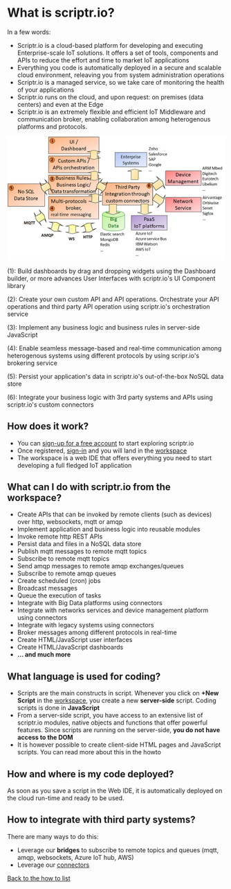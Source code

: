 # What is scriptr.io?

In a few words: 

- Scriptr.io is a cloud-based platform for developing and executing Enterprise-scale IoT solutions. It offers a set of tools, components and APIs to reduce the effort and time to market IoT applications
- Everything you code is automatically deployed in a secure and scalable cloud environment, releaving you from system administration operations
- Scriptr.io is a managed service, so we take care of monitoring the health of your applications
- Scriptr.io runs on the cloud, and upon request: on premises (data centers) and even at the Edge
- Scriptr.io is an extremely flexible and efficient IoT Middleware and communication broker, enabling collaboration among heterogenous platforms and protocols.

![scriptr.io features at a glance](./scriptr.io-iot-middleware.png)

(1): Build dashboards by drag and dropping widgets using the Dashboard builder, or more advances User Interfaces with scriptr.io's UI Component library

(2): Create your own custom API and API operations. Orchestrate your API operations and third party API operation using scriptr.io's orchestration service

(3): Implement any business logic and business rules in server-side JavaScript 

(4): Enable seamless message-based and real-time communication among heterogenous systems using different protocols by using scripr.io's brokering service

(5): Persist your application's data in scriptr.io's out-of-the-box NoSQL data store

(6): Integrate your business logic with 3rd party systems and APIs using scriptr.io's custom connectors

## How does it work?

- You can [sign-up for a free account](https://www.scriptr.io/register) to start exploring scriptr.io
- Once registered, [sign-in](https://www.scriptr.io/login) and you will land in the [workspace](https://www.scriptr.io/workspace)
- The workspace is a web IDE that offers everything you need to start developing a full fledged IoT application 

## What can I do with scriptr.io from the workspace?

- Create APIs that can be invoked by remote clients (such as devices) over http, websockets, mqtt or amqp
- Implement application and business logic into reusable modules
- Invoke remote http REST APIs
- Persist data and files in a NoSQL data store
- Publish mqtt messages to remote mqtt topics
- Subscribe to remote mqtt topics
- Send amqp messages to remote amqp exchanges/queues
- Subscribe to remote amqp queues
- Create scheduled (cron) jobs 
- Broadcast messages
- Queue the execution of tasks
- Integrate with Big Data platforms using connectors
- Integrate with networks services and device management platform using connectors
- Integrate with legacy systems using connectors
- Broker messages among different protocols in real-time
- Create HTML/JavaScript user interfaces
- Create HTML/JavaScript dashboards
- **... and much more**

## What language is used for coding?

- Scripts are the main constructs in script. Whenever you click on **+New Script** in the [workspace](https://www.scriptr.io/workspace), you create a new **server-side** script. Coding scripts is done in **JavaScript**
- From a server-side script, you have access to an extensive list of scriptr.io modules, native objects and functions that offer powerful features. Since scripts are running on the server-side, **you do not have access to the DOM**
- It is however possible to create client-side HTML pages and JavaScript scripts. You can read more about this in the howto

## How and where is my code deployed?

As soon as you save a script in the Web IDE, it is automatically deployed on the cloud run-time and ready to be used.

## How to integrate with third party systems?

There are many ways to do this:
- Leverage our **bridges** to subscribe to remote topics and queues (mqtt, amqp, websockets, Azure IoT hub, AWS)
- Leverage our [connectors](https://github.com/scriptrdotio?tab=repositories)

[Back to the how to list](https://github.com/scriptrdotio/howto/blob/master/README.md)
